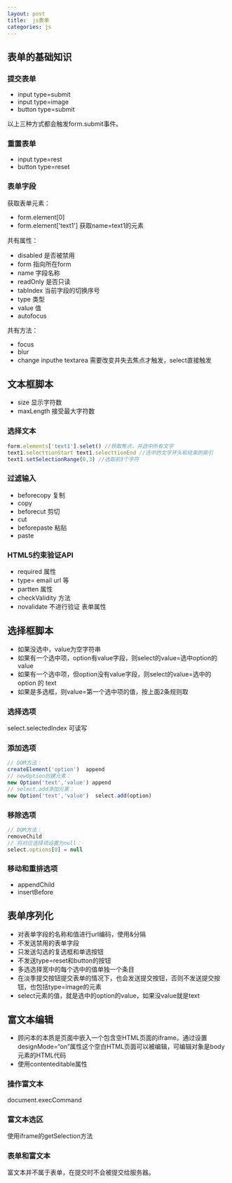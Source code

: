 ```yaml
---
layout: post
title:  js表单
categories: js
---
```


## 表单的基础知识

### 提交表单

  * input type=submit
  * input type=image 
  * button type=submit

以上三种方式都会触发form.submit事件。

### 重置表单

  * input type=rest
  * button type=reset

### 表单字段

  获取表单元素：
  * form.element[0]
  * form.element['text1'] 获取name=text1的元素

  共有属性：
  * disabled 是否被禁用
  * form 指向所在form
  * name 字段名称
  * readOnly 是否只读
  * tabIndex 当前字段的切换序号
  * type 类型
  * value 值
  * autofocus

  共有方法：
  * focus
  * blur
  * change inputhe textarea 需要改变并失去焦点才触发，select直接触发

## 文本框脚本

* size 显示字符数
* maxLength 接受最大字符数

### 选择文本

``` js
form.elements['text1'].selet() //获取焦点，并选中所有文字
text1.selecttionStart text1.selecttionEnd //选中的文字开头和结束的索引
text1.setSelectionRange(0,3) //选取前3个字符
```

### 过滤输入
  * beforecopy 复制
  * copy
  * beforecut 剪切
  * cut
  * beforepaste 粘贴
  * paste

### HTML5约束验证API
  * required 属性
  * type= email url 等
  * partten 属性
  * checkValidity 方法
  * novalidate 不进行验证 表单属性

## 选择框脚本
* 如果没选中，value为空字符串
* 如果有一个选中项，option有value字段，则select的value=选中option的value
* 如果有一个选中项，但option没有value字段，则select的value=选中的option 的 text
* 如果是多选框，则value=第一个选中项的值，按上面2条规则取

### 选择选项

select.selectedIndex 可读写

### 添加选项

``` js
// DOM方法：
createElement('option')  append
// newOption创建元素：
new Option('text','value') append
// select.add添加元素：
new Option('text','value')  select.add(option)
```

### 移除选项

``` js
// DOM方法：
removeChild
// 将对应选择项设置为null：
select.options[0] = null
```


### 移动和重排选项
* appendChild
* insertBefore


## 表单序列化

* 对表单字段的名称和值进行url编码，使用&分隔
* 不发送禁用的表单字段
* 只发送勾选的复选框和单选按钮
* 不发送type=reset和button的按钮
* 多选选择宽中的每个选中的值单独一个条目
* 在淡季提交按钮提交表单的情况下，也会发送提交按钮，否则不发送提交按钮，也包括type=image的元素
* select元素的值，就是选中的option的value，如果没value就是text


## 富文本编辑

* 顾问本的本质是页面中嵌入一个包含空HTML页面的iframe。通过设置designMode=“on”属性这个空白HTML页面可以被编辑，可编辑对象是body元素的HTML代码
* 使用contenteditable属性

### 操作富文本

document.execCommand

### 富文本选区

使用iframe的getSelection方法

### 表单和富文本

富文本并不属于表单，在提交时不会被提交给服务器。


